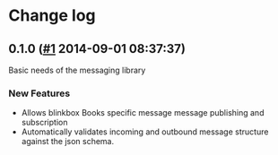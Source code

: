 # Change log

## 0.1.0 ([#1](https://git.mobcastdev.com/Platform/common_messaging.rb/pull/1) 2014-09-01 08:37:37)

Basic needs of the messaging library

### New Features

- Allows blinkbox Books specific message message publishing and subscription
- Automatically validates incoming and outbound message structure against the json schema.

